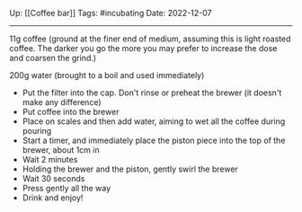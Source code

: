 Up: [[Coffee bar]]
Tags: #incubating 
Date: 2022-12-07

____

11g coffee (ground at the finer end of medium, assuming this is light roasted coffee. The darker you go the more you may prefer to increase the dose and coarsen the grind.)

200g water (brought to a boil and used immediately)

- Put the filter into the cap. Don't rinse or preheat the brewer (it doesn't make any difference)
- Put coffee into the brewer
- Place on scales and then add water, aiming to wet all the coffee during pouring
- Start a timer, and immediately place the piston piece into the top of the brewer, about 1cm in
- Wait 2 minutes
- Holding the brewer and the piston, gently swirl the brewer
- Wait 30 seconds
- Press gently all the way
- Drink and enjoy!